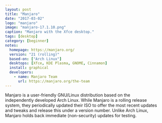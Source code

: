 ```yaml
---
layout: post
title: "Manjaro"
date: "2017-03-02"
logo: "manjaro"
image: "manjaro-17.1.10.png"
caption: "Manjaro with the Xfce desktop."
tags: [desktop]
category: [beginner]
notes:
  homepage: https://manjaro.org/
  version: "21 (rolling)"
  based-on: ["Arch Linux"]
  desktops: [Xfce, KDE Plasma, GNOME, Cinnamon]
  install: graphical
  developers:
    - name: Manjaro Team
      url: https://manjaro.org/the-team
---
```


Manjaro is a user-friendly GNU/Linux distribution based on the independently developed Arch Linux. While Manjaro is a rolling release system, they periodically updated their ISO to offer the most recent updates and tweaks and release this under a version number. Unlike Arch Linux, Manjaro holds back immediate (non-security) updates for testing.